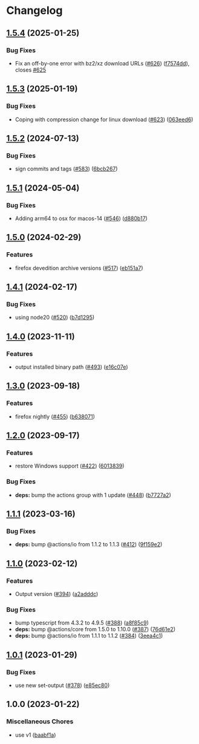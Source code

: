 # Changelog

## [1.5.4](https://github.com/browser-actions/setup-firefox/compare/setup-firefox-v1.5.3...setup-firefox-v1.5.4) (2025-01-25)


### Bug Fixes

* Fix an off-by-one error with bz2/xz download URLs ([#626](https://github.com/browser-actions/setup-firefox/issues/626)) ([f7574dd](https://github.com/browser-actions/setup-firefox/commit/f7574dd7c71ff2cf094cdaa89735bdcb096d72e5)), closes [#625](https://github.com/browser-actions/setup-firefox/issues/625)

## [1.5.3](https://github.com/browser-actions/setup-firefox/compare/setup-firefox-v1.5.2...setup-firefox-v1.5.3) (2025-01-19)


### Bug Fixes

* Coping with compression change for linux download ([#623](https://github.com/browser-actions/setup-firefox/issues/623)) ([063eed6](https://github.com/browser-actions/setup-firefox/commit/063eed68fefb6e72be98fb0c0d2d106784c79634))

## [1.5.2](https://github.com/browser-actions/setup-firefox/compare/setup-firefox-v1.5.1...setup-firefox-v1.5.2) (2024-07-13)


### Bug Fixes

* sign commits and tags ([#583](https://github.com/browser-actions/setup-firefox/issues/583)) ([6bcb267](https://github.com/browser-actions/setup-firefox/commit/6bcb26740ce1d8eabe7396b856c49439c24ed139))

## [1.5.1](https://github.com/browser-actions/setup-firefox/compare/setup-firefox-v1.5.0...setup-firefox-v1.5.1) (2024-05-04)


### Bug Fixes

* Adding arm64 to osx for macos-14 ([#546](https://github.com/browser-actions/setup-firefox/issues/546)) ([d880b17](https://github.com/browser-actions/setup-firefox/commit/d880b175f181fe0d1fbad6629de56872bfaf0146))

## [1.5.0](https://github.com/browser-actions/setup-firefox/compare/setup-firefox-v1.4.1...setup-firefox-v1.5.0) (2024-02-29)


### Features

* firefox devedition archive versions ([#517](https://github.com/browser-actions/setup-firefox/issues/517)) ([eb151a7](https://github.com/browser-actions/setup-firefox/commit/eb151a78a71e39af170d8510d66b4e7204853a94))

## [1.4.1](https://github.com/browser-actions/setup-firefox/compare/setup-firefox-v1.4.0...setup-firefox-v1.4.1) (2024-02-17)


### Bug Fixes

* using node20 ([#520](https://github.com/browser-actions/setup-firefox/issues/520)) ([b7d1295](https://github.com/browser-actions/setup-firefox/commit/b7d1295db99649993e97d0a01870e7c1f0a5100b))

## [1.4.0](https://github.com/browser-actions/setup-firefox/compare/setup-firefox-v1.3.0...setup-firefox-v1.4.0) (2023-11-11)


### Features

* output installed binary path ([#493](https://github.com/browser-actions/setup-firefox/issues/493)) ([e16c07e](https://github.com/browser-actions/setup-firefox/commit/e16c07ebedc21f9a09aabcb5b081200bb61fb309))

## [1.3.0](https://github.com/browser-actions/setup-firefox/compare/setup-firefox-v1.2.0...setup-firefox-v1.3.0) (2023-09-18)


### Features

* firefox nightly ([#455](https://github.com/browser-actions/setup-firefox/issues/455)) ([b638071](https://github.com/browser-actions/setup-firefox/commit/b638071cda49366abcca9eb674072123f5c5b34e))

## [1.2.0](https://github.com/browser-actions/setup-firefox/compare/setup-firefox-v1.1.1...setup-firefox-v1.2.0) (2023-09-17)


### Features

* restore Windows support ([#422](https://github.com/browser-actions/setup-firefox/issues/422)) ([6013839](https://github.com/browser-actions/setup-firefox/commit/6013839547aee35d36b4e705c9c044d7c789bb5b))


### Bug Fixes

* **deps:** bump the actions group with 1 update ([#448](https://github.com/browser-actions/setup-firefox/issues/448)) ([b7727a2](https://github.com/browser-actions/setup-firefox/commit/b7727a275849f856e9b379f6cd3b1c3009f0fa72))

## [1.1.1](https://github.com/browser-actions/setup-firefox/compare/setup-firefox-v1.1.0...setup-firefox-v1.1.1) (2023-03-16)


### Bug Fixes

* **deps:** bump @actions/io from 1.1.2 to 1.1.3 ([#412](https://github.com/browser-actions/setup-firefox/issues/412)) ([9f159e2](https://github.com/browser-actions/setup-firefox/commit/9f159e22432daecfcb5a1e8a2ee7d71bd3149437))

## [1.1.0](https://github.com/browser-actions/setup-firefox/compare/setup-firefox-v1.0.1...setup-firefox-v1.1.0) (2023-02-12)


### Features

* Output version ([#394](https://github.com/browser-actions/setup-firefox/issues/394)) ([a2adddc](https://github.com/browser-actions/setup-firefox/commit/a2adddcf8cd190325f47bb3b0fd0144374745885))


### Bug Fixes

* bump typescript from 4.3.2 to 4.9.5 ([#388](https://github.com/browser-actions/setup-firefox/issues/388)) ([a8f85c9](https://github.com/browser-actions/setup-firefox/commit/a8f85c9dfefee93d8db5ee3fc625bfbbd667e9e6))
* **deps:** bump @actions/core from 1.5.0 to 1.10.0 ([#387](https://github.com/browser-actions/setup-firefox/issues/387)) ([76d61e2](https://github.com/browser-actions/setup-firefox/commit/76d61e2aa8beb9f67bb18a379162b92f05031085))
* **deps:** bump @actions/io from 1.1.1 to 1.1.2 ([#384](https://github.com/browser-actions/setup-firefox/issues/384)) ([3eea4c1](https://github.com/browser-actions/setup-firefox/commit/3eea4c17e161f3542f7d87a6975880a74e3e7b6d))

## [1.0.1](https://github.com/browser-actions/setup-firefox/compare/setup-firefox-v1.0.0...setup-firefox-v1.0.1) (2023-01-29)


### Bug Fixes

* use new set-output ([#378](https://github.com/browser-actions/setup-firefox/issues/378)) ([e85ec80](https://github.com/browser-actions/setup-firefox/commit/e85ec80fd078bd4ef19bcede476f6f69ecdf3152))

## 1.0.0 (2023-01-22)


### Miscellaneous Chores

* use v1 ([baabf1a](https://github.com/browser-actions/setup-firefox/commit/baabf1a3410cf8af9ec825a31e7721680a165dd1))
